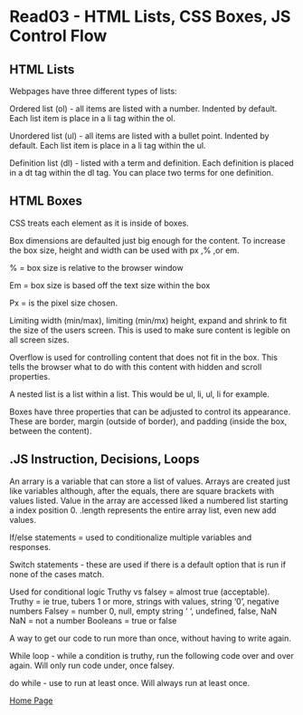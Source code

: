 # Read03 - HTML Lists, CSS Boxes, JS Control Flow

## HTML Lists

Webpages have three different types of lists:

Ordered list (ol) - all items are listed with a number. Indented by default. Each list item is place in a li tag within the ol.

Unordered list (ul) - all items are listed with a bullet point.  Indented by default. Each list item is place in a li tag within the ul.


Definition list (dl) - listed with a term and definition.  Each definition is placed in a dt tag within the dl tag. You can place two terms for one definition. 

## HTML Boxes

CSS treats each element as it is inside of boxes. 

Box dimensions are defaulted just big enough for the content. To increase the box size, height and width can be used with px ,% ,or em.

% = box size is relative to the browser window

Em = box size is based off the text size within the box

Px = is the pixel size chosen.

Limiting width (min/max), limiting (min/mx) height, expand and shrink to fit the size of the users screen. This is used to make sure content is legible on all screen sizes.

Overflow is used for controlling content that does not fit in the box. This tells the browser what to do with this content with hidden and scroll properties. 

A nested list is a list within a list. This would be ul, li, ul, li for example.

Boxes have three properties that can be adjusted to control its appearance. These are border, margin (outside of border), and padding (inside the box, between the content).

## .JS Instruction, Decisions, Loops

An arrary is a variable that can store a list of values. Arrays are created just like variables although, after the equals, there are square brackets with values listed. Value in the array are accessed liked a numbered list starting a index position 0. .length represents the entire array list, even new add values. 

If/else statements = used to conditionalize multiple variables and responses.

Switch statements - these are used if there is a default option that is run if none of the cases match.

Used for conditional logic 
Truthy vs falsey = almost true (acceptable).
Truthy = ie true, tubers 1 or more, strings with values, string ‘0’, negative numbers
Falsey = number 0, null, empty string ‘ ‘, undefined, false, NaN
NaN = not a number
Booleans = true or false

A way to get our code to run more than once, without having to write again.

While loop - while a condition is truthy, run the following code over and over again. Will only run code under, once falsey.

do while - use to run at least once. Will always run at least once.

[Home Page](README.md)